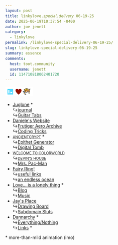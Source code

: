 ```yaml
---
layout: post
title: 𝚕𝚒𝚗𝚔𝚢𝚕𝚘𝚟𝚎.𝘴𝘱𝘦𝘤𝘪𝘢𝘭.𝘥𝘦𝘭𝘪𝘷𝘦𝘳𝘺 𝟶𝟼-𝟷𝟿-𝟸𝟻
date: 2025-06-19T10:37:54 -0400
author: joe jenett
category:
  - linkylove
permalink: /linkylove-special-delivery-06-19-25/
slug: linkylove-special-delivery-06-19-25
summary: essence
comments:
  host: toot.community
  username: jenett
  id: 114710818062401720
---
```

<a href="https://neocities.org/"><img class="postbuttonfloat" src="/images/iwhn.png" alt="" title="𝘪.𝘸𝘦𝘣𝘵𝘩𝘪𝘯𝘨𝘴 𝘭𝘰𝘷𝘦𝘴 𝘯𝘦𝘰𝘤𝘪𝘵𝘪𝘦𝘴!" width="88"></a>
<ul class="linkylove">
	<li><a title="Juglone" href="https://juglone.neocities.org/">Juglone</a> *<br>&#8618;<a href="https://juglone.neocities.org/journalpage1">journal</a><br>&#8618;<a href="https://juglone.neocities.org/tabs">Guitar Tabs</a></li>
	<li><a title="Daniele" href="https://daniele63.com/">Daniele's Website</a><br>&#8618;<a title="Frutiger Aero Archive" href="https://frutigeraeroarchive.org/">Frutiger Aero Archive</a><br>&#8618;<a href="https://daniele63.com/coding_tricks">Coding Tricks</a></li>
	<li><a title="Reliquia" href="https://ancientcrypt.neocities.org/"><small>ANCIENTCRYPT</small></a> *<br>&#8618;<a href="https://ancientcrypt.neocities.org/epithet">Epithet Generator</a><br>&#8618;<a title="An online repository for ephemera of note useful to me." href="https://ancientcrypt.neocities.org/digitaltomb">Digital Tomb</a></li>
	<li><a title="Devin" href="https://colorworld.world/"><small>WELCOME TO COLORWORLD</small></a><br>&#8618;<a href="https://colorworld.world/follow"><small>DEVIN'S HOUSE</small></a><br>&#8618;<a href="https://colorworld.world/mrs-pacman">Mrs. Pac-Man</a></li>
	<li><a title="evilperson" href="https://evilperson.neocities.org/">Fairy Ring!</a><br>&#8618;<a href="https://evilperson.neocities.org/pages/links">useful links</a><br>&#8618;<a title="yapping. . ." href="https://evilperson.neocities.org/pages/diary">an endless ocean</a></li>
	<li><a title="kkb" href="https://kkb.online/">Love... is a lonely thing</a> *<br>&#8618;<a href="https://kkb.online/spiral5">Blog</a><br>&#8618;<a href="https://kkb.online/spiral3">Music</a></li>
	<li><a title="Jay" href="https://jaysplace.neocities.org/">Jay's Place</a><br>&#8618;<a href="https://jaysplace.neocities.org/drawing">Drawing Board</a><br>&#8618;<a href="https://jaysplace.neocities.org/subdomains/">Subdomain Sluts</a></li>
	<li><a title="Dann" href="https://dannarchy.com/">Dannarchy</a> *<br>&#8618;<a title="an e-zine about almost anything" href="https://dannarchy.com/en/">Everything/Nothing</a><br>&#8618;<a href="https://dannarchy.com/#links">Links</a> *</li>
</ul>
<p>
	* more-than-mild animation (imo)
</p>
<a href="https://brid.gy/publish/mastodon"></a>